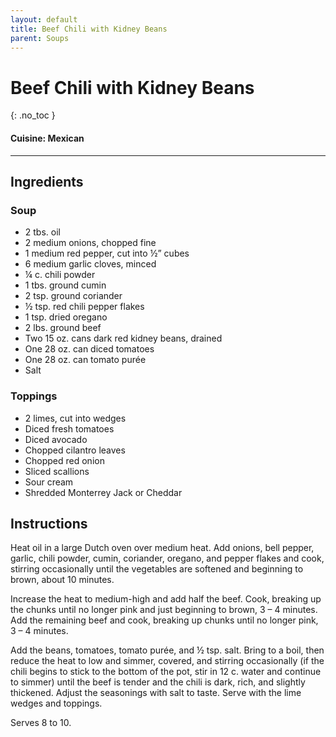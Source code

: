 ```yaml
---
layout: default
title: Beef Chili with Kidney Beans
parent: Soups
---
```


# Beef Chili with Kidney Beans
{: .no_toc }

#### Cuisine: Mexican
---

## Ingredients
### Soup
<ul>
	<li>2 tbs. oil</li>
	<li>2 medium onions, chopped fine</li>
	<li>1 medium red pepper, cut into ½” cubes</li>
	<li>6 medium garlic cloves, minced</li>
	<li>¼ c. chili powder</li>
	<li>1 tbs. ground cumin</li>
	<li>2 tsp. ground coriander</li>
	<li>½ tsp. red chili pepper flakes</li>
	<li>1 tsp. dried oregano</li>
	<li>2 lbs. ground beef</li>
	<li>Two 15 oz. cans dark red kidney beans, drained</li>
	<li>One 28 oz. can diced tomatoes</li>
	<li>One 28 oz. can tomato purée</li>
	<li>Salt</li>
</ul>

### Toppings
<ul>
	<li>2 limes, cut into wedges</li>
	<li>Diced fresh tomatoes</li>
	<li>Diced avocado</li>
	<li>Chopped cilantro leaves</li>
	<li>Chopped red onion</li>
	<li>Sliced scallions</li>
	<li>Sour cream</li>
	<li>Shredded Monterrey Jack or Cheddar</li>
</ul>

## Instructions
Heat oil in a large Dutch oven over medium heat. Add onions, bell pepper, garlic, chili powder, cumin, coriander, oregano, and pepper flakes and cook, stirring occasionally until the vegetables are softened and beginning to brown, about 10 minutes.

Increase the heat to medium-high and add half the beef. Cook, breaking up the chunks until no longer pink and just beginning to brown, 3 – 4 minutes. Add the remaining beef and cook, breaking up chunks until no longer pink, 3 – 4 minutes.

Add the beans, tomatoes, tomato purée, and ½ tsp. salt. Bring to a boil, then reduce the heat to low and simmer, covered, and stirring occasionally (if the chili begins to stick to the bottom of the pot, stir in 12 c. water and continue to simmer) until the beef is tender and the chili is dark, rich, and slightly thickened. Adjust the seasonings with salt to taste. Serve with the lime wedges and toppings.

Serves 8 to 10.